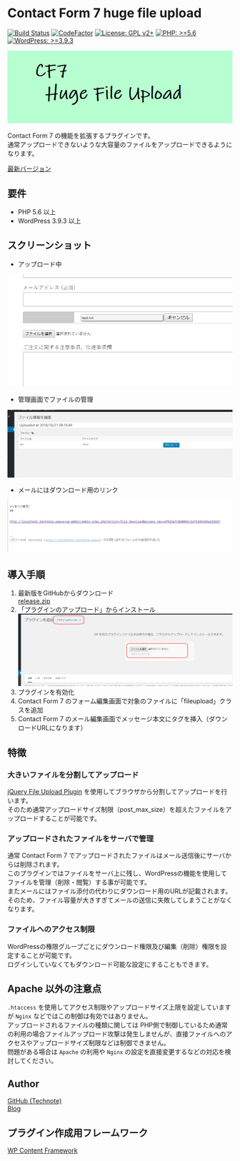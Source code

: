 # Contact Form 7 huge file upload

[![Build Status](https://travis-ci.com/technote-space/contact-form-7-huge-file-upload.svg?branch=master)](https://travis-ci.com/technote-space/contact-form-7-huge-file-upload)
[![CodeFactor](https://www.codefactor.io/repository/github/technote-space/contact-form-7-huge-file-upload/badge)](https://www.codefactor.io/repository/github/technote-space/contact-form-7-huge-file-upload)
[![License: GPL v2+](https://img.shields.io/badge/License-GPL%20v2%2B-blue.svg)](http://www.gnu.org/licenses/gpl-2.0.html)
[![PHP: >=5.6](https://img.shields.io/badge/PHP-%3E%3D5.6-orange.svg)](http://php.net/)
[![WordPress: >=3.9.3](https://img.shields.io/badge/WordPress-%3E%3D3.9.3-brightgreen.svg)](https://wordpress.org/)

![バナー](https://raw.githubusercontent.com/technote-space/contact-form-7-huge-file-upload/images/assets/banner-772x250.png)

Contact Form 7 の機能を拡張するプラグインです。  
通常アップロードできないような大容量のファイルをアップロードできるようになります。

[最新バージョン](https://github.com/technote-space/contact-form-7-huge-file-upload/releases/latest/download/release.zip)

<!-- START doctoc -->
<!-- END doctoc -->

## 要件
- PHP 5.6 以上
- WordPress 3.9.3 以上

## スクリーンショット
- アップロード中

![設定画面](https://raw.githubusercontent.com/technote-space/contact-form-7-huge-file-upload/images/assets/screenshot-1.png)

- 管理画面でファイルの管理

![処理中画面](https://raw.githubusercontent.com/technote-space/contact-form-7-huge-file-upload/images/assets/screenshot-2.png)

- メールにはダウンロード用のリンク

![有効化前](https://raw.githubusercontent.com/technote-space/contact-form-7-huge-file-upload/images/assets/screenshot-3.png)

## 導入手順
1. 最新版をGitHubからダウンロード  
[release.zip](https://github.com/technote-space/contact-form-7-huge-file-upload/releases/latest/download/release.zip)
2. 「プラグインのアップロード」からインストール
![install](https://raw.githubusercontent.com/technote-space/screenshots/master/misc/install-wp-plugin.png)
3. プラグインを有効化 
4. Contact Form 7 のフォーム編集画面で対象のファイルに「fileupload」クラスを追加
5. Contact Form 7 のメール編集画面でメッセージ本文にタグを挿入（ダウンロードURLになります）

## 特徴
### 大きいファイルを分割してアップロード
[jQuery File Upload Plugin](https://github.com/blueimp/jQuery-File-Upload) を使用してブラウザから分割してアップロードを行います。  
そのため通常アップロードサイズ制限（post_max_size）を超えたファイルをアップロードすることが可能です。

### アップロードされたファイルをサーバで管理
通常 Contact Form 7 でアップロードされたファイルはメール送信後にサーバからは削除されます。  
このプラグインではファイルをサーバ上に残し、WordPressの機能を使用してファイルを管理（削除・閲覧）する事が可能です。  
またメールにはファイル添付の代わりにダウンロード用のURLが記載されます。  
そのため、ファイル容量が大きすぎてメールの送信に失敗してしまうことがなくなります。

### ファイルへのアクセス制限
WordPressの権限グループごとにダウンロード権限及び編集（削除）権限を設定することが可能です。  
ログインしていなくてもダウンロード可能な設定にすることもできます。

## Apache 以外の注意点
`.htaccess` を使用してアクセス制限やアップロードサイズ上限を設定していますが `Nginx` などではこの制御は有効ではありません。  
アップロードされるファイルの種類に関しては PHP側で制御しているため通常の利用の場合ファイルアップロード攻撃は発生しませんが、直接ファイルへのアクセスやアップロードサイズ制限などは制御できません。  
問題がある場合は `Apache` の利用や `Nginx` の設定を直接変更するなどの対応を検討してください。

## Author
[GitHub (Technote)](https://github.com/technote-space)  
[Blog](https://technote.space)

## プラグイン作成用フレームワーク
[WP Content Framework](https://github.com/wp-content-framework/core)
